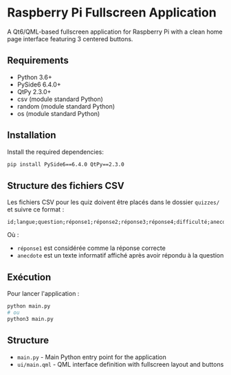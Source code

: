 # Raspberry Pi Fullscreen Application

A Qt6/QML-based fullscreen application for Raspberry Pi with a clean home page interface featuring 3 centered buttons.

## Requirements

- Python 3.6+
- PySide6 6.4.0+
- QtPy 2.3.0+
- csv (module standard Python)
- random (module standard Python)
- os (module standard Python)

## Installation

Install the required dependencies:

```bash
pip install PySide6==6.4.0 QtPy==2.3.0
```

## Structure des fichiers CSV

Les fichiers CSV pour les quiz doivent être placés dans le dossier `quizzes/` et suivre ce format :

```
id;langue;question;réponse1;réponse2;réponse3;réponse4;difficulté;anecdote;url
```

Où :
- `réponse1` est considérée comme la réponse correcte
- `anecdote` est un texte informatif affiché après avoir répondu à la question

## Exécution

Pour lancer l'application :

```bash
python main.py
# ou
python3 main.py
```

## Structure

- `main.py` - Main Python entry point for the application
- `ui/main.qml` - QML interface definition with fullscreen layout and buttons
